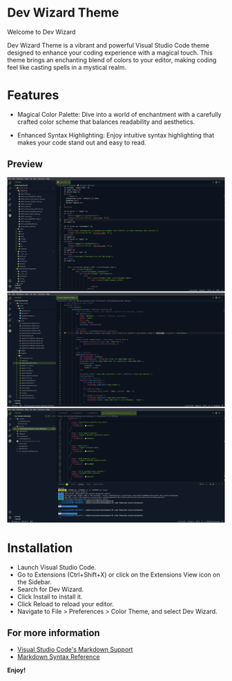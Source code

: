 # Dev Wizard Theme

Welcome to Dev Wizard 

Dev Wizard Theme is a vibrant and powerful Visual Studio Code theme designed to enhance your coding experience with a magical touch. This theme brings an enchanting blend of colors to your editor, making coding feel like casting spells in a mystical realm.

# Features
* Magical Color Palette: Dive into a world of enchantment with a carefully crafted color scheme that balances readability and aesthetics.

* Enhanced Syntax Highlighting: Enjoy intuitive syntax highlighting that makes your code stand out and easy to read.

<h2>Preview</h2>
    <img src="1.png" alt="Preview Image 1" class="theme-image">
    <img src="2.png" alt="Preview Image 2" class="theme-image">
    <img src="3.png" alt="Preview Image 3" class="theme-image">

<br>

# Installation
* Launch Visual Studio Code.
* Go to Extensions (Ctrl+Shift+X) or click on the Extensions View icon on the Sidebar.
* Search for Dev Wizard.
* Click Install to install it.
* Click Reload to reload your editor.
* Navigate to File > Preferences > Color Theme, and select Dev Wizard.


## For more information

* [Visual Studio Code's Markdown Support](http://code.visualstudio.com/docs/languages/markdown)
* [Markdown Syntax Reference](https://help.github.com/articles/markdown-basics/)

**Enjoy!**
